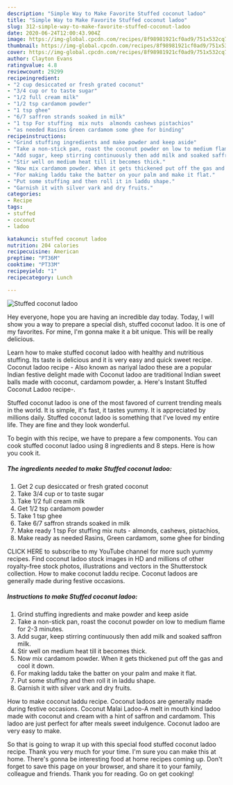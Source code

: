 ```yaml
---
description: "Simple Way to Make Favorite Stuffed coconut ladoo"
title: "Simple Way to Make Favorite Stuffed coconut ladoo"
slug: 312-simple-way-to-make-favorite-stuffed-coconut-ladoo
date: 2020-06-24T12:00:43.904Z
image: https://img-global.cpcdn.com/recipes/8f98981921cf0ad9/751x532cq70/stuffed-coconut-ladoo-recipe-main-photo.jpg
thumbnail: https://img-global.cpcdn.com/recipes/8f98981921cf0ad9/751x532cq70/stuffed-coconut-ladoo-recipe-main-photo.jpg
cover: https://img-global.cpcdn.com/recipes/8f98981921cf0ad9/751x532cq70/stuffed-coconut-ladoo-recipe-main-photo.jpg
author: Clayton Evans
ratingvalue: 4.8
reviewcount: 29299
recipeingredient:
- "2 cup desiccated or fresh grated coconut"
- "3/4 cup or to taste sugar"
- "1/2 full cream milk"
- "1/2 tsp cardamom powder"
- "1 tsp ghee"
- "6/7 saffron strands soaked in milk"
- "1 tsp For stuffing  mix nuts  almonds cashews pistachios"
- "as needed Rasins Green cardamom some ghee for binding"
recipeinstructions:
- "Grind stuffing ingredients and make powder and keep aside"
- "Take a non-stick pan, roast the coconut powder on low to medium flame for 2-3 minutes."
- "Add sugar, keep stirring continuously then add milk and soaked saffron milk."
- "Stir well on medium heat till it becomes thick."
- "Now mix cardamom powder. When it gets thickened put off the gas and cool it down."
- "For making laddu take the batter on your palm and make it flat."
- "Put some stuffing and then roll it in laddu shape."
- "Garnish it with silver vark and dry fruits."
categories:
- Recipe
tags:
- stuffed
- coconut
- ladoo

katakunci: stuffed coconut ladoo 
nutrition: 204 calories
recipecuisine: American
preptime: "PT36M"
cooktime: "PT33M"
recipeyield: "1"
recipecategory: Lunch

---
```



![Stuffed coconut ladoo](https://img-global.cpcdn.com/recipes/8f98981921cf0ad9/751x532cq70/stuffed-coconut-ladoo-recipe-main-photo.jpg)

Hey everyone, hope you are having an incredible day today. Today, I will show you a way to prepare a special dish, stuffed coconut ladoo. It is one of my favorites. For mine, I'm gonna make it a bit unique. This will be really delicious.

Learn how to make stuffed coconut ladoo with healthy and nutritious stuffing. Its taste is delicious and it is very easy and quick sweet recipe. Coconut ladoo recipe - Also known as nariyal ladoo these are a popular Indian festive delight made with Coconut ladoo are traditional Indian sweet balls made with coconut, cardamom powder, a. Here&#39;s Instant Stuffed Coconut Ladoo recipe-.

Stuffed coconut ladoo is one of the most favored of current trending meals in the world. It is simple, it's fast, it tastes yummy. It is appreciated by millions daily. Stuffed coconut ladoo is something that I've loved my entire life. They are fine and they look wonderful.


To begin with this recipe, we have to prepare a few components. You can cook stuffed coconut ladoo using 8 ingredients and 8 steps. Here is how you cook it.

<!--inarticleads1-->

##### The ingredients needed to make Stuffed coconut ladoo:

1. Get 2 cup desiccated or fresh grated coconut
1. Take 3/4 cup or to taste sugar
1. Take 1/2 full cream milk
1. Get 1/2 tsp cardamom powder
1. Take 1 tsp ghee
1. Take 6/7 saffron strands soaked in milk
1. Make ready 1 tsp For stuffing  mix nuts - almonds, cashews, pistachios,
1. Make ready as needed Rasins, Green cardamom, some ghee for binding


CLICK HERE to subscribe to my YouTube channel for more such yummy recipes. Find coconut ladoo stock images in HD and millions of other royalty-free stock photos, illustrations and vectors in the Shutterstock collection. How to make coconut laddu recipe. Coconut ladoos are generally made during festive occasions. 

<!--inarticleads2-->

##### Instructions to make Stuffed coconut ladoo:

1. Grind stuffing ingredients and make powder and keep aside
1. Take a non-stick pan, roast the coconut powder on low to medium flame for 2-3 minutes.
1. Add sugar, keep stirring continuously then add milk and soaked saffron milk.
1. Stir well on medium heat till it becomes thick.
1. Now mix cardamom powder. When it gets thickened put off the gas and cool it down.
1. For making laddu take the batter on your palm and make it flat.
1. Put some stuffing and then roll it in laddu shape.
1. Garnish it with silver vark and dry fruits.


How to make coconut laddu recipe. Coconut ladoos are generally made during festive occasions. Coconut Malai Ladoo-A melt in mouth kind ladoo made with coconut and cream with a hint of saffron and cardamom. This ladoo are just perfect for after meals sweet indulgence. Coconut ladoo are very easy to make. 

So that is going to wrap it up with this special food stuffed coconut ladoo recipe. Thank you very much for your time. I'm sure you can make this at home. There's gonna be interesting food at home recipes coming up. Don't forget to save this page on your browser, and share it to your family, colleague and friends. Thank you for reading. Go on get cooking!
